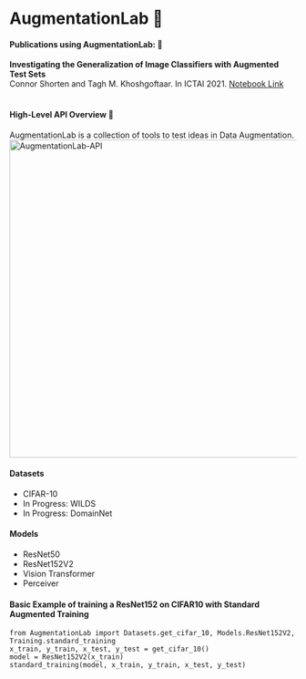 # AugmentationLab 🧫
<h4> Publications using AugmentationLab: 📜 </h4>
<b>Investigating the Generalization of Image Classifiers with Augmented Test Sets</b><br />
Connor Shorten and Tagh M. Khoshgoftaar. In ICTAI 2021.
<a href = "https://github.com/CShorten/AugmentationZoo/blob/main/Notebooks/Investigating_Generalization.ipynb">Notebook Link</a>
<br /><br />
<h4> High-Level API Overview 🧰 </h4>
AugmentationLab is a collection of tools to test ideas in Data Augmentation.<br />
<img width="558" alt="AugmentationLab-API" src="https://user-images.githubusercontent.com/25864937/135115606-ad2123d6-2fa3-4901-8974-0635a7a51752.png">
<h4> Datasets </h4>
    <ul>
        <li> CIFAR-10 </li>
        <li> In Progress: WILDS </li>
        <li> In Progress: DomainNet </li>
    </ul>
<h4> Models </h4>
  <ul>
      <li> ResNet50 </li>
      <li> ResNet152V2 </li>
      <li> Vision Transformer </li>
      <li> Perceiver </li>
  </ul>
</ul>
    
  


<h4> Basic Example of training a ResNet152 on CIFAR10 with Standard Augmented Training </h4>
<code>from AugmentationLab import Datasets.get_cifar_10, Models.ResNet152V2, Training.standard_training</code><br>
<code>x_train, y_train, x_test, y_test = get_cifar_10()</code><br>
<code>model = ResNet152V2(x_train)</code><br>
<code>standard_training(model, x_train, y_train, x_test, y_test)</code><br>
